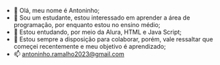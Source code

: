 - 👋 Olá, meu nome é Antoninho;
- 👀 Sou um estudante, estou interessado em aprender a área de programação, por enquanto estou no ensino médio;
- 🌱 Estou entudando, por meio da Alura, HTML e Java Script;
- 💞️ Estou sempre a disposição para colaborar, porém, vale ressaltar que começei recentemente e meu objetivo é aprendizado;
- 📫 antoninho.ramalho2023@gmail.com
